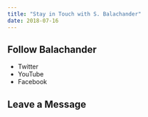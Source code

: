 ```yaml
---
title: "Stay in Touch with S. Balachander"
date: 2018-07-16
---
```

## Follow Balachander

* Twitter
* YouTube
* Facebook

## Leave a Message
